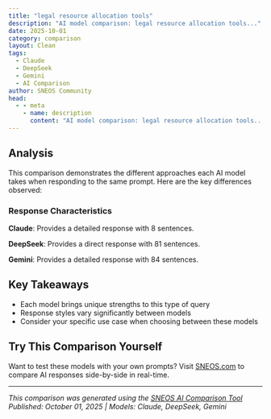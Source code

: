 ```yaml
---
title: "legal resource allocation tools"
description: "AI model comparison: legal resource allocation tools..."
date: 2025-10-01
category: comparison
layout: Clean
tags:
  - Claude
  - DeepSeek
  - Gemini
  - AI Comparison
author: SNEOS Community
head:
  - - meta
    - name: description
      content: "AI model comparison: legal resource allocation tools..."
---
```


<ChatComparison
  title="legal resource allocation tools"
  prompt="legal resource allocation tools"
  :responses='{"Claude": "Legal resource allocation tools help law firms, legal departments, and courts optimize their use of personnel, time, and financial resources. Here are the key categories and tools:\n\n## **Case Management \u0026 Resource Planning**\n\n### **Popular Platforms:**\n- **Clio**: Time tracking, billing, and resource allocation\n- **MyCase**: Matter management with resource planning features\n- **PracticePanther**: Resource scheduling and workload distribution\n- **Smokeball**: Automated time tracking and resource optimization\n- **LawGro**: Legal project management with resource allocation\n\n### **Enterprise Solutions:**\n- **Thomson Reuters Elite**: Large firm resource management\n- **Aderant**: Financial and resource management for law firms\n- **LexisNexis CounselLink**: Corporate legal department management\n\n## **Time \u0026 Billing Management**\n\n### **Specialized Tools:**\n- **Toggl**: Simple time tracking\n- **TimeSolv**: Legal-specific time and billing\n- **Bill4Time**: Cloud-based time tracking\n- **Chrometa**: Automatic time capture\n- **RocketMatter**: Integrated practice management\n\n## **Project Management Tools**\n\n### **Legal-Specific:**\n- **Legal Files**: Case workflow and resource planning\n- **Mitratech TeamConnect**: Enterprise legal management\n- **SimpleLegal**: Legal operations platform\n\n### **General PM Tools (Adapted for Legal):**\n- **Monday.com**: Customizable for legal teams\n- **Asana**: Project and resource management\n- **Microsoft Project**: Complex resource allocation\n- **Smartsheet**: Collaborative resource planning\n\n## **Analytics \u0026 Reporting Tools**\n\n### **Performance Analytics:**\n- **Thomson Reuters Peer Monitor**: Benchmarking and analytics\n- **Gartner Legal Benchmarking**: Resource efficiency metrics\n- **BTI Analytics**: Client relationship and resource data\n\n### **Business Intelligence:**\n- **Tableau**: Data visualization for resource allocation\n- **Power BI**: Microsoft\u0027s analytics platform\n- **LexisNexis CounselLink Analytics**: Legal spend analysis\n\n## **Staffing \u0026 Resource Optimization**\n\n### **Legal Staffing Tools:**\n- **Montage Legal**: Contract attorney management\n- **Axiom**: Flexible legal talent solutions\n- **Major Lindsey \u0026 Africa**: Legal recruiting analytics\n\n### **Workflow Automation:**\n- **Contract Express**: Document automation\n- **HotDocs**: Template and workflow automation\n- **Zapier**: Integration and workflow automation\n\n## **Court \u0026 Judicial Administration**\n\n### **Case Management Systems:**\n- **Tyler Technologies Odyssey**: Court case management\n- **Justice Systems**: Court administration software\n- **Sustain Justice**: Resource planning for courts\n\n## **Key Features to Look For:**\n\n### **Resource Allocation Capabilities:**\n- Staff scheduling and workload balancing\n- Budget tracking and forecasting\n- Time allocation optimization\n- Matter prioritization tools\n- Conflict checking integration\n\n### **Analytics \u0026 Reporting:**\n- Utilization rates and efficiency metrics\n- Cost per matter analysis\n- Resource bottleneck identification\n- Predictive workload planning\n- ROI measurement tools\n\n### **Integration Features:**\n- Calendar synchronization\n- Document management integration\n- Billing system connectivity\n- Email and communication tools\n- Financial management integration\n\n## **Implementation Considerations:**\n\n### **For Small Firms:**\n- Start with integrated practice management platforms\n- Focus on time tracking and basic resource allocation\n- Consider cloud-based solutions for flexibility\n\n### **For Large Firms:**\n- Implement enterprise-level solutions\n- Include advanced analytics and reporting\n- Ensure scalability and multi-office support\n\n### **For Corporate Legal Departments:**\n- Emphasize vendor management and outside counsel oversight\n- Include matter budgeting and spend analysis\n- Focus on legal operations optimization\n\n## **Best Practices:**\n\n1. **Define clear metrics** for resource allocation success\n2. **Train staff thoroughly** on new systems\n3. **Start with pilot programs** before full implementation\n4. **Regularly review and adjust** allocation strategies\n5. **Integrate with existing workflows** rather than replacing everything\n\nWould you like me to elaborate on any specific category or discuss implementation strategies for a particular type of legal organization?", "DeepSeek": "Of course. This is a fundamental concept in law, especially for law firms, corporate legal departments, and legal aid organizations. \u0022Legal resource allocation tools\u0022 are systems and methodologies used to strategically manage and deploy limited legal resources (like lawyer time, budget, and technology) to achieve the best possible outcomes.\n\nThese tools have evolved from simple spreadsheets to sophisticated AI-driven platforms. Here\u2019s a breakdown of the key categories and specific tools.\n\n### I. Core Categories of Legal Resource Allocation Tools\n\n#### 1. Legal Project Management (LPM) Software\nThese tools apply project management principles to legal matters. They help plan budgets, assign tasks, track progress, and manage timelines.\n\n* **Key Functions:** Matter planning, budget forecasting, task management, time tracking, milestone tracking, and reporting.\n* **Examples:**\n * **Clio Manage:** A comprehensive practice management tool with strong matter and task management features.\n * **Smokeball:** Automates time tracking and provides matter-specific task lists and templates.\n * **Asana / Trello / Monday.com:** General project management tools adapted by legal teams for workflow management.\n * **Brightflag:** Specifically for in-house legal teams to manage outside counsel spending and matters.\n\n#### 2. Practice Management Software\nThis is the operating system for many law firms. It integrates multiple functions critical for resource allocation.\n\n* **Key Functions:** Client intake, conflict checking, calendaring (docketing), time and billing, document management, and reporting.\n* **Examples:**\n * **Clio:** The market leader, offering a full suite for matter, financial, and client management.\n * **MyCase:** User-friendly platform with strong client communication and task management.\n * **PracticePanther:** Similar to Clio, with robust automation and integration capabilities.\n * **Filevine:** Focuses on case management with powerful workflow automation for specific practice areas (e.g., personal injury).\n\n#### 3. Legal Spend and Analytics Platforms\nThese are crucial for in-house legal departments to control costs and make data-driven decisions about where to allocate their budget.\n\n* **Key Functions:** Invoice review and approval, budgeting, benchmarking outside counsel rates, and generating spend analytics reports.\n* **Examples:**\n * **Brightflag:** Uses AI to analyze legal invoices and flag billing guideline violations.\n * **SimpleLegal:** A legal spend and matter management platform for corporate legal teams.\n * **Onit:** An enterprise legal management (ELM) platform that deeply integrates spend, matter, and contract management.\n\n#### 4. AI-Powered Legal Technology\nThis is the cutting edge, using artificial intelligence to automate tasks and provide insights, freeing up lawyer time for higher-value work.\n\n* **Key Functions:** Document review and analysis, contract lifecycle management (CLM), legal research, and predictive analytics.\n* **Examples:**\n * **Kira Systems / Relativity:** For due diligence and contract analysis, identifying key clauses in seconds.\n * **Casetext / ROSS Intelligence:** AI-powered legal research tools that find relevant case law faster than traditional methods.\n * **LexisNexis Context:** Analyzes a drafted brief and suggests relevant, missing authority.\n * **Evisort / LinkSquares:** AI for contract management, helping teams understand their obligations and automate workflows.\n\n#### 5. Basic but Essential Tools\nThese are the foundational tools that, when used strategically, are highly effective for resource allocation.\n\n* **Microsoft Excel / Google Sheets:**\n * **Use Case:** Creating matter budgets, tracking timekeeper rates, building matter status dashboards, and conducting basic cost-benefit analyses. It\u0027s the most accessible starting point.\n* **Time-Tracking Software:**\n * **Use Case:** Essential for understanding how time is *actually* spent. Data from tools like **Toggl Track** or **Harvest** can reveal inefficiencies and inform staffing decisions.\n* **Visualization Tools (e.g., Microsoft Power BI, Tableau):**\n * **Use Case:** Taking data from other systems (like a practice management tool) and creating interactive dashboards to visualize key metrics like case load per attorney, matter type distribution, or spend by outside counsel firm.\n\n---\n\n### II. Key Metrics for Informed Resource Allocation (What to Track)\n\nTools are useless without knowing what to measure. Key metrics include:\n\n* **Matter Budget vs. Actual Spend:** Are you consistently going over budget on certain types of cases?\n* **Realization Rate:** The percentage of billed time that is actually collected.\n* **Case Load per Attorney:** To identify overworked or underutilized lawyers.\n* **Cost per Matter Type:** Helps in pricing and staffing decisions.\n* **Outside Counsel Spend:** Which firms are most cost-effective for which types of work?\n* **Cycle Time:** How long does it take to resolve a specific type of matter?\n\n---\n\n### III. Choosing the Right Tool: A Strategic Approach\n\nThe best tool depends entirely on your organization\u0027s needs. Ask these questions:\n\n1. **Who are you?** (Law Firm, In-House Department, Legal Aid Non-Profit?)\n * *Law Firms* need robust Practice Management and LPM tools.\n * *In-House Teams* need Legal Spend \u0026 Analytics and CLM tools.\n * *Legal Aid* may prioritize case management and grant reporting.\n\n2. **What is your primary pain point?**\n * **Budget Overage?** -\u003E Look at LPM and Legal Spend tools.\n * **Missed Deadlines?** -\u003E Look at Practice Management with docketing.\n * **Inefficient Document Review?** -\u003E Look at AI-powered analysis tools.\n * **Lack of Visibility?** -\u003E Start with analytics and visualization tools.\n\n3. **What is your budget and technical maturity?**\n * A small firm might start with Clio or a well-organized Excel sheet.\n * A large corporation will likely need an enterprise platform like Onit or Brightflag.\n\n### Conclusion\n\nLegal resource allocation is no longer just about counting hours. It\u0027s a strategic function that leverages technology to move from reactive firefighting to proactive, data-informed management. The right tool stack empowers legal professionals to deliver greater value, improve client outcomes, and manage risk effectively.", "Gemini": "Legal resource allocation tools are methods and strategies used to decide how to best distribute limited legal resources (time, money, staff, technology, etc.) to maximize effectiveness and efficiency. These tools are crucial for law firms, legal departments, government agencies, and non-profits to ensure they are achieving their legal objectives in the most optimal way.\n\nHere\u0027s a breakdown of common legal resource allocation tools, categorized by type, with examples:\n\n**I. Data-Driven Tools \u0026 Analytics**\n\n* **Legal Spend Management (LSM) Software:**\n * **Purpose:** Tracks and analyzes legal spending across various matters, vendors, and jurisdictions. Identifies areas for cost savings and improved efficiency.\n * **Examples:** TyMetrix 360, Mitratech TeamConnect, Onit, SimpleLegal, Brightflag.\n * **Metrics:** Invoices, timekeeper rates, task codes, budgets vs. actual spend, case outcomes, external vendor performance.\n* **Legal Analytics Platforms:**\n * **Purpose:** Uses data mining, machine learning, and AI to analyze case law, court data, and litigation trends. Helps predict outcomes, identify favorable jurisdictions, and optimize litigation strategies.\n * **Examples:** Lex Machina, Ravel Law, Gavelytics, Westlaw Edge, Bloomberg Law.\n * **Metrics:** Win/loss rates, time to resolution, judge-specific data, common arguments, expert witness effectiveness.\n* **Predictive Coding (Technology-Assisted Review - TAR):**\n * **Purpose:** Uses machine learning algorithms to prioritize and categorize documents in e-discovery, significantly reducing the time and cost of manual review.\n * **Examples:** Relativity, Disco, Everlaw, Reveal.\n * **Metrics:** Recall, precision, F1 score (measure of accuracy), time saved, cost saved.\n* **Key Performance Indicators (KPIs) Tracking:**\n * **Purpose:** Measures the success of legal projects, initiatives, or individual lawyer performance. Provides objective data for resource allocation decisions.\n * **Examples:**\n * *Case resolution time*\n * *Case success rate*\n * *Client satisfaction*\n * *Cost per case*\n * *Time spent on specific tasks*\n * *Number of pro bono hours completed*\n* **Data Visualization Tools:**\n * **Purpose:** Transforms raw data into easily understandable charts, graphs, and dashboards, facilitating quicker insights and informed decision-making.\n * **Examples:** Tableau, Power BI, QlikView. Often integrated into LSM and analytics platforms.\n\n**II. Prioritization and Decision-Making Frameworks**\n\n* **Risk Assessment Matrix:**\n * **Purpose:** Evaluates the likelihood and potential impact of various legal risks. Helps prioritize resources towards mitigating the highest-risk areas.\n * **Process:** Assigns scores to risks based on their probability and potential damage. Risks with high scores are given priority.\n* **Cost-Benefit Analysis:**\n * **Purpose:** Compares the costs of pursuing a particular legal strategy or project with the potential benefits.\n * **Process:** Quantifies both costs (e.g., legal fees, staff time) and benefits (e.g., monetary recovery, reputational protection). Resources are allocated to options with the highest benefit-to-cost ratio.\n* **Portfolio Management:**\n * **Purpose:** Treats all legal matters as a portfolio of investments, balancing risk and reward. Resources are allocated strategically to diversify the portfolio and maximize overall return.\n * **Considerations:** Risk tolerance, strategic goals, available resources, legal budget.\n* **Eisenhower Matrix (Urgent/Important):**\n * **Purpose:** Helps prioritize tasks based on urgency and importance.\n * **Quadrants:**\n * *Urgent \u0026 Important:* Do immediately (e.g., responding to a court deadline).\n * *Important, Not Urgent:* Schedule time to do (e.g., strategic planning).\n * *Urgent, Not Important:* Delegate (e.g., routine administrative tasks).\n * *Neither Urgent Nor Important:* Eliminate (e.g., unnecessary meetings).\n* **SWOT Analysis (Strengths, Weaknesses, Opportunities, Threats):**\n * **Purpose:** Evaluates a legal project or department\u0027s internal strengths and weaknesses, as well as external opportunities and threats.\n * **Process:** Identifies areas where resources can be leveraged to capitalize on opportunities and mitigate threats.\n\n**III. Process Improvement and Efficiency Tools**\n\n* **Workflow Automation:**\n * **Purpose:** Automates repetitive legal tasks and processes, freeing up legal professionals to focus on higher-value work.\n * **Examples:** Document assembly, contract review, automated legal research, e-discovery processing. Tools include HotDocs, Contract Express, Clio Grow (for client intake).\n* **Knowledge Management Systems:**\n * **Purpose:** Centralizes and organizes legal knowledge, precedents, and best practices, making it easier for lawyers to find the information they need and avoid reinventing the wheel.\n * **Examples:** SharePoint, Confluence, dedicated legal KM platforms.\n* **Standard Operating Procedures (SOPs):**\n * **Purpose:** Documented, step-by-step instructions for performing routine legal tasks, ensuring consistency and efficiency.\n * **Benefits:** Reduces errors, improves training, and allows for easier delegation.\n* **Project Management Methodologies (e.g., Agile, Lean, Six Sigma):**\n * **Purpose:** Applies project management principles to legal matters to improve planning, execution, and resource allocation.\n * **Examples:** Breaking down large legal projects into smaller, manageable tasks (Agile); eliminating waste and streamlining processes (Lean); reducing variability and improving quality (Six Sigma).\n* **Legal Project Management (LPM) Software:**\n * **Purpose:** Specifically designed for managing legal matters as projects, with features for task management, budgeting, collaboration, and reporting.\n * **Examples:** Clio Manage, PracticePanther, Smokeball.\n\n**IV. Human Resources Management**\n\n* **Skill-Based Staffing:**\n * **Purpose:** Matching the right personnel with the appropriate skills to specific legal tasks. This often involves using paralegals and legal assistants for tasks that don\u0027t require a lawyer\u0027s expertise.\n* **Cross-Training:**\n * **Purpose:** Training employees in multiple areas of law, allowing for greater flexibility in resource allocation and coverage during absences.\n* **Outsourcing and Alternative Legal Service Providers (ALSPs):**\n * **Purpose:** Delegating specific legal tasks or functions to external vendors, such as contract review, e-discovery, or legal research. This can be more cost-effective than hiring additional staff.\n* **Contract Attorneys:**\n * **Purpose:** Hiring temporary attorneys on a project basis to handle overflow work or specialized tasks.\n* **Mentorship and Training Programs:**\n * **Purpose:** Investing in the development of legal professionals to improve their skills and efficiency, maximizing the return on investment in human capital.\n\n**V. Technology Adoption and Optimization**\n\n* **Cloud-Based Legal Software:**\n * **Purpose:** Provides access to legal software and data from anywhere with an internet connection, facilitating remote work and collaboration.\n* **Mobile Apps for Lawyers:**\n * **Purpose:** Provides access to legal information, communication tools, and case management features on mobile devices, improving productivity and responsiveness.\n* **AI-Powered Legal Tools:**\n * **Purpose:** Automates tasks, analyzes data, and provides insights to improve legal outcomes and efficiency.\n\n**Key Considerations for Choosing Resource Allocation Tools:**\n\n* **Specific Needs:** The right tools will depend on the specific needs of the organization, such as the size, type of legal work, and budget.\n* **Integration:** Choose tools that integrate well with existing systems to avoid data silos and streamline workflows.\n* **User-Friendliness:** The tools should be easy to use and require minimal training to ensure adoption by legal professionals.\n* **Security:** Ensure that the tools have strong security measures to protect sensitive legal data.\n* **Cost:** Consider the total cost of ownership, including software licenses, implementation, training, and maintenance.\n* **Scalability:** Choose tools that can scale as the organization grows and its needs evolve.\n\nBy carefully selecting and implementing the appropriate legal resource allocation tools, organizations can significantly improve their legal operations, reduce costs, and achieve better legal outcomes.\n"}' 
  published-date="21:25"
/>

## Analysis

This comparison demonstrates the different approaches each AI model takes when responding to the same prompt. Here are the key differences observed:

### Response Characteristics

**Claude**: Provides a detailed response with 8 sentences. 

**DeepSeek**: Provides a direct response with 81 sentences. 

**Gemini**: Provides a detailed response with 84 sentences. 

## Key Takeaways

- Each model brings unique strengths to this type of query
- Response styles vary significantly between models
- Consider your specific use case when choosing between these models

## Try This Comparison Yourself

Want to test these models with your own prompts? Visit [SNEOS.com](https://sneos.com) to compare AI responses side-by-side in real-time.

---

*This comparison was generated using the [SNEOS AI Comparison Tool](https://sneos.com)*
*Published: October 01, 2025 | Models: Claude, DeepSeek, Gemini*
